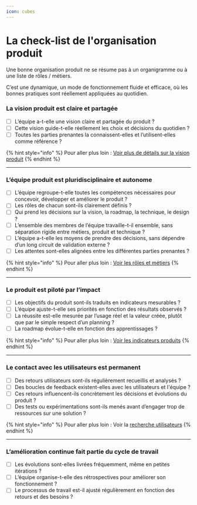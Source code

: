 ```yaml
---
icon: cubes
---
```


# La check-list de l'organisation produit

Une bonne organisation produit ne se résume pas à un organigramme ou à une liste de rôles / métiers.

C’est une dynamique, un mode de fonctionnement fluide et efficace, où les bonnes pratiques sont réellement appliquées au quotidien.

### La vision produit est claire et partagée

* [ ] L’équipe a-t-elle une vision claire et partagée du produit ?
* [ ] Cette vision guide-t-elle réellement les choix et décisions du quotidien ?
* [ ] Toutes les parties prenantes la connaissent-elles et l’utilisent-elles comme référence ?

{% hint style="info" %}
Pour aller plus loin : [Voir plus de détails sur la vision produit](ressources/vision-produit.md)
{% endhint %}

***

### L’équipe produit est pluridisciplinaire et autonome

* [ ] L’équipe regroupe-t-elle toutes les compétences nécessaires pour concevoir, développer et améliorer le produit ?
* [ ] Les rôles de chacun sont-ils clairement définis ?
* [ ] Qui prend les décisions sur la vision, la roadmap, la technique, le design ?
* [ ] L’ensemble des membres de l’équipe travaille-t-il ensemble, sans séparation rigide entre métiers, produit et technique ?
* [ ] L’équipe a-t-elle les moyens de prendre des décisions, sans dépendre d’un long circuit de validation externe ?
* [ ] Les attentes sont-elles alignées entre les différentes parties prenantes ?

{% hint style="info" %}
Pour aller plus loin : [Voir les rôles et métiers](../les-differents-roles-et-metiers/)
{% endhint %}

***

### Le produit est piloté par l’impact

* [ ] Les objectifs du produit sont-ils traduits en indicateurs mesurables ?
* [ ] L’équipe ajuste-t-elle ses priorités en fonction des résultats observés ?
* [ ] La réussite est-elle mesurée par l’usage réel et la valeur créée, plutôt que par le simple respect d’un planning ?
* [ ] La roadmap évolue-t-elle en fonction des apprentissages ?

{% hint style="info" %}
Pour aller plus loin : [Voir les indicateurs produits](../../concevoir/indicateurs.md)
{% endhint %}

***

### Le contact avec les utilisateurs est permanent

* [ ] Des retours utilisateurs sont-ils régulièrement recueillis et analysés ?
* [ ] Des boucles de feedback existent-elles avec les utilisateurs et l'équipe ?
* [ ] Ces retours influencent-ils concrètement les décisions et évolutions du produit ?
* [ ] Des tests ou expérimentations sont-ils menés avant d’engager trop de ressources sur une solution ?

{% hint style="info" %}
Pour aller plus loin : Voir la [recherche utilisateurs](../../concevoir/ru/)
{% endhint %}

***

### L’amélioration continue fait partie du cycle de travail

* [ ] Les évolutions sont-elles livrées fréquemment, même en petites itérations ?
* [ ] L’équipe organise-t-elle des rétrospectives pour améliorer son fonctionnement ?
* [ ] Le processus de travail est-il ajusté régulièrement en fonction des retours et des besoins ?
